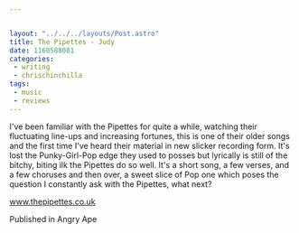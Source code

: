 ```yaml
---


layout: "../../../layouts/Post.astro"
title: The Pipettes - Judy
date: 1160588081
categories:
 - writing
 - chrischinchilla
tags: 
 - music 
 - reviews
---
```


I've been familiar with the Pipettes for quite a while, watching their fluctuating line-ups and increasing fortunes, this is one of their older songs and the first time I've heard their material in new slicker recording form. It's lost the Punky-Girl-Pop edge they used to posses but lyrically is still of the bitchy, biting ilk the Pipettes do so well. It's a short song, a few verses, and a few choruses and then over, a sweet slice of Pop one which poses the question I constantly ask with the Pipettes, what next?

<a href="https://www.thepipettes.co.uk" target="_blank">www.thepipettes.co.uk</a>

Published in Angry Ape

